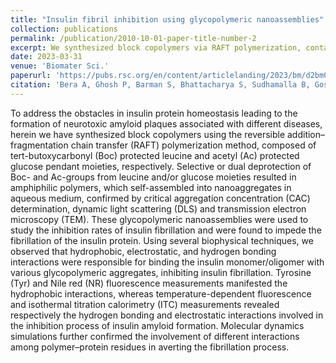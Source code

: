 ```yaml
---
title: "Insulin fibril inhibition using glycopolymeric nanoassemblies"
collection: publications
permalink: /publication/2010-10-01-paper-title-number-2
excerpt: We synthesized block copolymers via RAFT polymerization, containing Boc-protected leucine and Ac-protected glucose. Deprotection yielded amphiphilic polymers forming nano aggregates in water inhibited insulin fibrillation through hydrophobic, electrostatic, and hydrogen bonding interactions. Biophysical techniques confirmed the inhibition, with molecular dynamics simulations supporting the findings.
date: 2023-03-31
venue: 'Biomater Sci.'
paperurl: 'https://pubs.rsc.org/en/content/articlelanding/2023/bm/d2bm02078e'
citation: 'Bera A, Ghosh P, Barman S, Bhattacharya S, Sudhamalla B, Goswami K, De P. Insulin fibril inhibition using glycopolymeric nanoassemblies. Biomater Sci. 2023 Mar 31:1-13.'
---
```


To address the obstacles in insulin protein homeostasis leading to the formation of neurotoxic amyloid plaques associated with different diseases, herein we have synthesized block copolymers using the reversible addition–fragmentation chain transfer (RAFT) polymerization method, composed of tert-butoxycarbonyl (Boc) protected leucine and acetyl (Ac) protected glucose pendant moieties, respectively. Selective or dual deprotection of Boc- and Ac-groups from leucine and/or glucose moieties resulted in amphiphilic polymers, which self-assembled into nanoaggregates in aqueous medium, confirmed by critical aggregation concentration (CAC) determination, dynamic light scattering (DLS) and transmission electron microscopy (TEM). These glycopolymeric nanoassemblies were used to study the inhibition rates of insulin fibrillation and were found to impede the fibrillation of the insulin protein. Using several biophysical techniques, we observed that hydrophobic, electrostatic, and hydrogen bonding interactions were responsible for binding the insulin monomer/oligomer with various glycopolymeric aggregates, inhibiting insulin fibrillation. Tyrosine (Tyr) and Nile red (NR) fluorescence measurements manifested the hydrophobic interactions, whereas temperature-dependent fluorescence and isothermal titration calorimetry (ITC) measurements revealed respectively the hydrogen bonding and electrostatic interactions involved in the inhibition process of insulin amyloid formation. Molecular dynamics simulations further confirmed the involvement of different interactions among polymer–protein residues in averting the fibrillation process.

